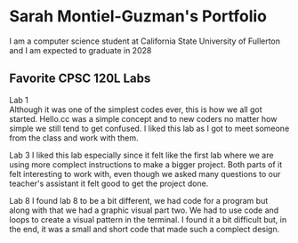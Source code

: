 # Sarah Montiel-Guzman's Portfolio

I am a computer science student at California State University of Fullerton and
I am expected to graduate in 2028

## Favorite CPSC 120L Labs

Lab 1  
Although it was one of the simplest codes ever, this is how we all got started. Hello.cc was a simple concept and to new coders no matter how simple we still tend to get confused. I liked this lab as I got to meet someone from the class and work with them. 

Lab 3 
I liked this lab especially since it felt like the first lab where we are using more complect instructions to make a bigger project. Both parts of it felt interesting to work with, even though we asked many questions to our teacher's assistant it felt good to get the project done. 

Lab 8 
I found lab 8 to be a bit different, we had code for a program but along with that we had a graphic visual part two. We had to use code and loops to create a visual pattern in the terminal. I found it a bit difficult but, in the end, it was a small and short code that made such a complect design.  
